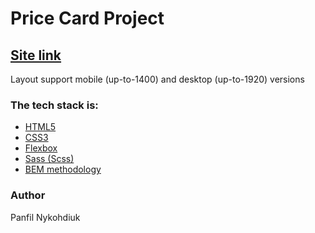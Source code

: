 # Price Card Project

## [Site link](https://biscvite30.github.io/startup-layout/)

Layout support mobile (up-to-1400) and desktop (up-to-1920) versions

### The tech stack is:

-   [HTML5](https://en.wikipedia.org/wiki/HTML5)
-   [CSS3](https://en.wikipedia.org/wiki/CSS)
-   [Flexbox](https://en.wikipedia.org/wiki/CSS_Flexible_Box_Layout)
-   [Sass (Scss)](https://sass-lang.com/)
-   [BEM methodology](https://en.bem.info/methodology/)

### Author

Panfil Nykohdiuk
